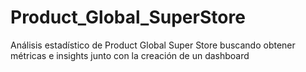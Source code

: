# Product_Global_SuperStore
Análisis estadístico de Product Global Super Store buscando obtener métricas e insights junto con la creación de un dashboard
